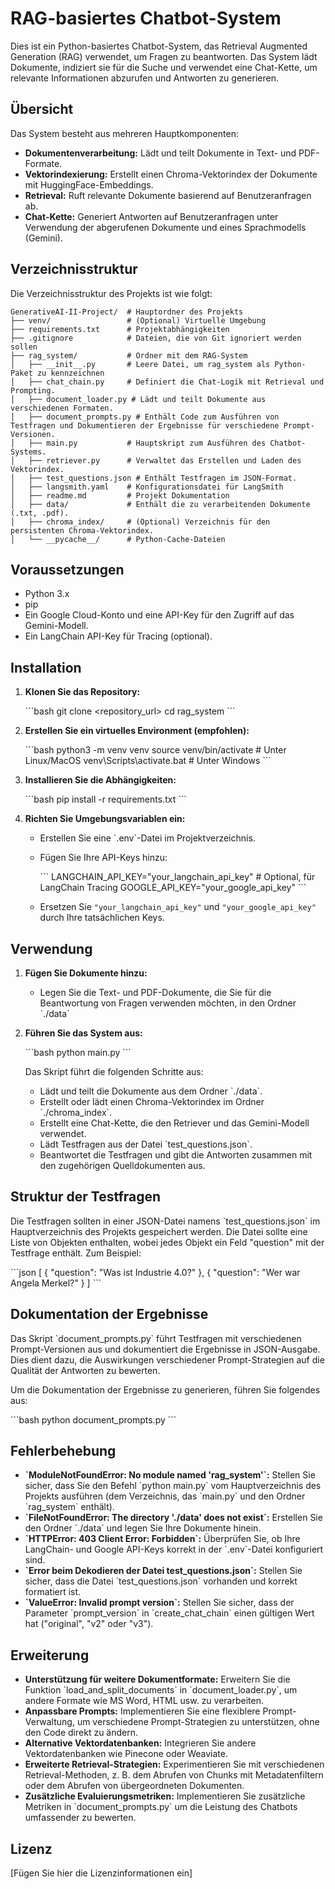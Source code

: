 # RAG-basiertes Chatbot-System

Dies ist ein Python-basiertes Chatbot-System, das Retrieval Augmented Generation (RAG) verwendet, um Fragen zu beantworten. Das System lädt Dokumente, indiziert sie für die Suche und verwendet eine Chat-Kette, um relevante Informationen abzurufen und Antworten zu generieren.

## Übersicht

Das System besteht aus mehreren Hauptkomponenten:

* **Dokumentenverarbeitung:** Lädt und teilt Dokumente in Text- und PDF-Formate.
* **Vektorindexierung:** Erstellt einen Chroma-Vektorindex der Dokumente mit HuggingFace-Embeddings.
* **Retrieval:** Ruft relevante Dokumente basierend auf Benutzeranfragen ab.
* **Chat-Kette:** Generiert Antworten auf Benutzeranfragen unter Verwendung der abgerufenen Dokumente und eines Sprachmodells (Gemini).

## Verzeichnisstruktur

Die Verzeichnisstruktur des Projekts ist wie folgt:

```
GenerativeAI-II-Project/  # Hauptordner des Projekts
├── venv/                 # (Optional) Virtuelle Umgebung
├── requirements.txt      # Projektabhängigkeiten
├── .gitignore            # Dateien, die von Git ignoriert werden sollen
├── rag_system/           # Ordner mit dem RAG-System
│   ├── __init__.py       # Leere Datei, um rag_system als Python-Paket zu kennzeichnen
│   ├── chat_chain.py     # Definiert die Chat-Logik mit Retrieval und Prompting.
│   ├── document_loader.py # Lädt und teilt Dokumente aus verschiedenen Formaten.
│   ├── document_prompts.py # Enthält Code zum Ausführen von Testfragen und Dokumentieren der Ergebnisse für verschiedene Prompt-Versionen.
│   ├── main.py           # Hauptskript zum Ausführen des Chatbot-Systems.
│   ├── retriever.py      # Verwaltet das Erstellen und Laden des Vektorindex.
│   ├── test_questions.json # Enthält Testfragen im JSON-Format.
│   ├── langsmith.yaml    # Konfigurationsdatei für LangSmith
│   ├── readme.md         # Projekt Dokumentation
│   ├── data/             # Enthält die zu verarbeitenden Dokumente (.txt, .pdf).
│   ├── chroma_index/     # (Optional) Verzeichnis für den persistenten Chroma-Vektorindex.
│   └── __pycache__/      # Python-Cache-Dateien
```

## Voraussetzungen

* Python 3.x
* pip
* Ein Google Cloud-Konto und eine API-Key für den Zugriff auf das Gemini-Modell.
* Ein LangChain API-Key für Tracing (optional).

## Installation

1.  **Klonen Sie das Repository:**

    \`\`\`bash
    git clone <repository_url>
    cd rag_system
    \`\`\`

2.  **Erstellen Sie ein virtuelles Environment (empfohlen):**

    \`\`\`bash
    python3 -m venv venv
    source venv/bin/activate  # Unter Linux/MacOS
    venv\\Scripts\\activate.bat # Unter Windows
    \`\`\`

3.  **Installieren Sie die Abhängigkeiten:**

    \`\`\`bash
    pip install -r requirements.txt
    \`\`\`

4.  **Richten Sie Umgebungsvariablen ein:**

    * Erstellen Sie eine \`.env\`-Datei im Projektverzeichnis.
    * Fügen Sie Ihre API-Keys hinzu:

        \`\`\`
        LANGCHAIN_API_KEY="your_langchain_api_key" # Optional, für LangChain Tracing
        GOOGLE_API_KEY="your_google_api_key"
        \`\`\`
    * Ersetzen Sie `"your_langchain_api_key"` und `"your_google_api_key"` durch Ihre tatsächlichen Keys.

## Verwendung

1.  **Fügen Sie Dokumente hinzu:**

    * Legen Sie die Text- und PDF-Dokumente, die Sie für die Beantwortung von Fragen verwenden möchten, in den Ordner \`./data\`

2.  **Führen Sie das System aus:**

    \`\`\`bash
    python main.py
    \`\`\`

    Das Skript führt die folgenden Schritte aus:

    * Lädt und teilt die Dokumente aus dem Ordner \`./data\`.
    * Erstellt oder lädt einen Chroma-Vektorindex im Ordner \`./chroma_index\`.
    * Erstellt eine Chat-Kette, die den Retriever und das Gemini-Modell verwendet.
    * Lädt Testfragen aus der Datei \`test_questions.json\`.
    * Beantwortet die Testfragen und gibt die Antworten zusammen mit den zugehörigen Quelldokumenten aus.

## Struktur der Testfragen

Die Testfragen sollten in einer JSON-Datei namens \`test_questions.json\` im Hauptverzeichnis des Projekts gespeichert werden. Die Datei sollte eine Liste von Objekten enthalten, wobei jedes Objekt ein Feld "question" mit der Testfrage enthält. Zum Beispiel:

\`\`\`json
[
  { "question": "Was ist Industrie 4.0?" },
  { "question": "Wer war Angela Merkel?" }
]
\`\`\`

## Dokumentation der Ergebnisse

Das Skript \`document_prompts.py\` führt Testfragen mit verschiedenen Prompt-Versionen aus und dokumentiert die Ergebnisse in JSON-Ausgabe. Dies dient dazu, die Auswirkungen verschiedener Prompt-Strategien auf die Qualität der Antworten zu bewerten.

Um die Dokumentation der Ergebnisse zu generieren, führen Sie folgendes aus:

\`\`\`bash
python document_prompts.py
\`\`\`

## Fehlerbehebung

* **\`ModuleNotFoundError: No module named 'rag_system'\`:** Stellen Sie sicher, dass Sie den Befehl \`python main.py\` vom Hauptverzeichnis des Projekts ausführen (dem Verzeichnis, das \`main.py\` und den Ordner \`rag_system\` enthält).
* **\`FileNotFoundError: The directory './data' does not exist\`:** Erstellen Sie den Ordner \`./data\` und legen Sie Ihre Dokumente hinein.
* **\`HTTPError: 403 Client Error: Forbidden\`:** Überprüfen Sie, ob Ihre LangChain- und Google API-Keys korrekt in der \`.env\`-Datei konfiguriert sind.
* **\`Error beim Dekodieren der Datei test_questions.json\`:** Stellen Sie sicher, dass die Datei \`test_questions.json\` vorhanden und korrekt formatiert ist.
* **\`ValueError: Invalid prompt version\`:** Stellen Sie sicher, dass der Parameter \`prompt_version\` in \`create_chat_chain\` einen gültigen Wert hat ("original", "v2" oder "v3").

## Erweiterung

* **Unterstützung für weitere Dokumentformate:** Erweitern Sie die Funktion \`load_and_split_documents\` in \`document_loader.py\`, um andere Formate wie MS Word, HTML usw. zu verarbeiten.
* **Anpassbare Prompts:** Implementieren Sie eine flexiblere Prompt-Verwaltung, um verschiedene Prompt-Strategien zu unterstützen, ohne den Code direkt zu ändern.
* **Alternative Vektordatenbanken:** Integrieren Sie andere Vektordatenbanken wie Pinecone oder Weaviate.
* **Erweiterte Retrieval-Strategien:** Experimentieren Sie mit verschiedenen Retrieval-Methoden, z. B. dem Abrufen von Chunks mit Metadatenfiltern oder dem Abrufen von übergeordneten Dokumenten.
* **Zusätzliche Evaluierungsmetriken:** Implementieren Sie zusätzliche Metriken in \`document_prompts.py\` um die Leistung des Chatbots umfassender zu bewerten.

## Lizenz

[Fügen Sie hier die Lizenzinformationen ein]
